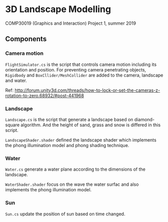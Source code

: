 # 3D Landscape Modelling
COMP30019 (Graphics and Interaction) Project 1, summer 2019

## Components

### Camera motion
`FlightSimulator.cs` is the script that controls camera motion including its orientation and position.
For preventing camera penetrating objects, `Rigidbody` and `BoxCllider/MeshCollider` are added to the camera, landscape and water.

Ref: http://forum.unity3d.com/threads/how-to-lock-or-set-the-cameras-z-rotation-to-zero.68932/#post-441968

### Landscape
`Landscape.cs` is the script that generate a landscape based on diamond-square algorithm. And the height of sand, grass and snow is differed in this script.

`LandscapeShader.shader` defined the landscape shader which implements the phong illumination model and phong shading technique.

### Water
`Water.cs` generate a water plane according to the dimensions of the landscape.

`WaterShader.shader` focus on the wave the water surfac and also implements the phong illumination model.

### Sun
`Sun.cs` update the position of sun based on time changed.
